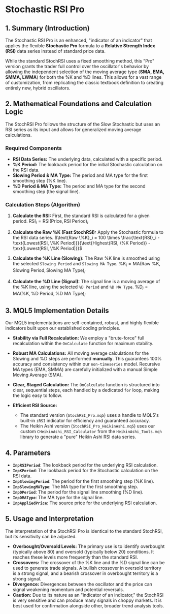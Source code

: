 # Stochastic RSI Pro

## 1. Summary (Introduction)

The Stochastic RSI Pro is an enhanced, "indicator of an indicator" that applies the flexible **Stochastic Pro** formula to a **Relative Strength Index (RSI)** data series instead of standard price data.

While the standard StochRSI uses a fixed smoothing method, this "Pro" version grants the trader full control over the oscillator's behavior by allowing the independent selection of the moving average type (**SMA, EMA, SMMA, LWMA**) for both the %K and %D lines. This allows for a vast range of customization, from replicating the classic textbook definition to creating entirely new, hybrid oscillators.

## 2. Mathematical Foundations and Calculation Logic

The StochRSI Pro follows the structure of the Slow Stochastic but uses an RSI series as its input and allows for generalized moving average calculations.

### Required Components

- **RSI Data Series:** The underlying data, calculated with a specific period.
- **%K Period:** The lookback period for the initial Stochastic calculation on the RSI data.
- **Slowing Period & MA Type:** The period and MA type for the first smoothing step (%K line).
- **%D Period & MA Type:** The period and MA type for the second smoothing step (the signal line).

### Calculation Steps (Algorithm)

1. **Calculate the RSI:** First, the standard RSI is calculated for a given period.
   $\text{RSI}_i = \text{RSI}(\text{Price}, \text{RSI Period})_i$

2. **Calculate the Raw %K (Fast StochRSI):** Apply the Stochastic formula to the RSI data series.
   $\text{Raw \%K}_i = 100 \times \frac{\text{RSI}_i - \text{Lowest(RSI, \%K Period)}}{\text{Highest(RSI, \%K Period)} - \text{Lowest(RSI, \%K Period)}}$

3. **Calculate the %K Line (Slowing):** The Raw %K line is smoothed using the selected `Slowing Period` and `Slowing MA Type`.
   $\text{\%K}_i = \text{MA}(\text{Raw \%K}, \text{Slowing Period}, \text{Slowing MA Type})_i$

4. **Calculate the %D Line (Signal):** The signal line is a moving average of the %K line, using the selected `%D Period` and `%D MA Type`.
   $\text{\%D}_i = \text{MA}(\text{\%K}, \text{\%D Period}, \text{\%D MA Type})_i$

## 3. MQL5 Implementation Details

Our MQL5 implementations are self-contained, robust, and highly flexible indicators built upon our established coding principles.

- **Stability via Full Recalculation:** We employ a "brute-force" full recalculation within the `OnCalculate` function for maximum stability.

- **Robust MA Calculations:** All moving average calculations for the Slowing and %D steps are performed **manually**. This guarantees 100% accuracy and consistency within our `non-timeseries` model. Recursive MA types (EMA, SMMA) are carefully initialized with a manual Simple Moving Average (SMA).

- **Clear, Staged Calculation:** The `OnCalculate` function is structured into clear, sequential steps, each handled by a dedicated `for` loop, making the logic easy to follow.

- **Efficient RSI Source:**
  - The standard version (`StochRSI_Pro.mq5`) uses a handle to MQL5's built-in `iRSI` indicator for efficiency and guaranteed accuracy.
  - The Heikin Ashi version (`StochRSI_Pro_HeikinAshi.mq5`) uses our custom `CHeikinAshi_RSI_Calculator` from the `HeikinAshi_Tools.mqh` library to generate a "pure" Heikin Ashi RSI data series.

## 4. Parameters

- **`InpRSIPeriod`**: The lookback period for the underlying RSI calculation.
- **`InpKPeriod`**: The lookback period for the Stochastic calculation on the RSI data.
- **`InpSlowingPeriod`**: The period for the first smoothing step (%K line).
- **`InpSlowingMAType`**: The MA type for the first smoothing step.
- **`InpDPeriod`**: The period for the signal line smoothing (%D line).
- **`InpDMAType`**: The MA type for the signal line.
- **`InpAppliedPrice`**: The source price for the underlying RSI calculation.

## 5. Usage and Interpretation

The interpretation of the StochRSI Pro is identical to the standard StochRSI, but its sensitivity can be adjusted.

- **Overbought/Oversold Levels:** The primary use is to identify overbought (typically above 80) and oversold (typically below 20) conditions. It reaches these levels more frequently than the standard RSI.
- **Crossovers:** The crossover of the %K line and the %D signal line can be used to generate trade signals. A bullish crossover in oversold territory is a strong signal, and a bearish crossover in overbought territory is a strong signal.
- **Divergence:** Divergences between the oscillator and the price can signal weakening momentum and potential reversals.
- **Caution:** Due to its nature as an "indicator of an indicator," the StochRSI is very sensitive and can produce many signals in choppy markets. It is best used for confirmation alongside other, broader trend analysis tools.

